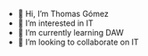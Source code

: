 - 👋 Hi, I’m Thomas Gómez
- 👀 I’m interested in IT
- 🌱 I’m currently learning DAW
- 💞️ I’m looking to collaborate on IT


<!---
ztgomez/ztgomez is a ✨ special ✨ repository because its `README.md` (this file) appears on your GitHub profile.
You can click the Preview link to take a look at your changes.
--->
